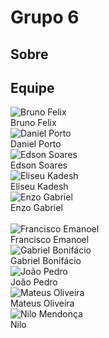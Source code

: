# Grupo 6

## Sobre

## Equipe

<div class="container">
	<div class="row">
		<div class="col-sm container-img">
       			<img src="https://avatars.githubusercontent.com/u/38890440?v=4" alt="Bruno Felix" class="img-thumbnail image">
        		<div class="middle">
            			<a href="https://github.com/Bruno-Felix" style="text-decoration:none">
                		<div class="text"> Bruno Felix </div>
				 </a>
        		</div>
    		</div>
		<div class="col-sm container-img">
       			<img src="https://avatars3.githubusercontent.com/u/48573556?s=400&u=e1d90cb87288030c0fcb57a9b537dd88a77e1525&v=4" alt="Daniel Porto" class="img-thumbnail image">
        		<div class="middle">
            			<a href="https://github.com/DanielPortods" style="text-decoration:none">
                		<div class="text"> Daniel Porto </div>
				 </a>
        		</div>
    		</div>
		<div class="col-sm container-img">
       			<img src="https://avatars.githubusercontent.com/u/39536164?v=4" alt="Edson Soares" class="img-thumbnail image">
        		<div class="middle">
            			<a href="https://github.com/edsondearaujo" style="text-decoration:none">
                		<div class="text"> Edson Soares </div>
				 </a>
        		</div>
    		</div>
		<div class="col-sm container-img">
       			<img src="https://avatars.githubusercontent.com/u/48720096?v=4" alt="Eliseu Kadesh" class="img-thumbnail image">
        		<div class="middle">
            			<a href="https://github.com/eliseukadesh67" style="text-decoration:none">
                		<div class="text"> Eliseu Kadesh </div>
				 </a>
        		</div>
    		</div>
		<div class="col-sm container-img">
       			<img src="https://avatars.githubusercontent.com/u/38733364?v=4" alt="Enzo Gabriel" class="img-thumbnail image">
        		<div class="middle">
            			<a href="https://github.com/enzoggqs"style="text-decoration:none">
                		<div class="text"> Enzo Gabriel </div>
				 </a>
        		</div>
    		</div>
	</div>
	<br>
	<div class="row">
		<div class="col-sm container-img">
       			<img src="https://avatars.githubusercontent.com/u/45334248?v=4" alt="Francisco Emanoel" class="img-thumbnail image">
        		<div class="middle">
            			<a href="https://github.com/francisco1code" style="text-decoration:none">
                		<div class="text"> Francisco Emanoel </div>
				 </a>
        		</div>
    		</div>
		<div class="col-sm container-img">
       			<img src="https://avatars.githubusercontent.com/u/58351486?v=4" alt="Gabriel Bonifácio" class="img-thumbnail image">
        		<div class="middle">
            			<a href="https://github.com/gabrielbpn" style="text-decoration:none">
                		<div class="text"> Gabriel Bonifácio </div>
				 </a>
        		</div>
    		</div>
		<div class="col-sm container-img">
       			<img src="https://avatars.githubusercontent.com/u/69908186?v=4" alt="João Pedro" class="img-thumbnail image">
        		<div class="middle">
            			<a href="https://github.com/Joao-Pedro-Moura" style="text-decoration:none">
                		<div class="text"> João Pedro </div>
				 </a>
        		</div>
    		</div>
		<div class="col-sm container-img">
       			<img src="https://avatars.githubusercontent.com/u/37383185?v=4" alt="Mateus Oliveira" class="img-thumbnail image">
        		<div class="middle">
            			<a href="https://github.com/omateusp" style="text-decoration:none">
                		<div class="text"> Mateus Oliveira </div>
				 </a>
        		</div>
    		</div>
		<div class="col-sm container-img">
       			<img src="https://avatars.githubusercontent.com/u/24305332?v=4" alt="Nilo Mendonça" class="img-thumbnail image">
        		<div class="middle">
            			<a href="https://github.com/NiloMendonca" style="text-decoration:none">
                		<div class="text"> Nilo </div>
				 </a>
        		</div>
    		</div>
	</div>
</div>

